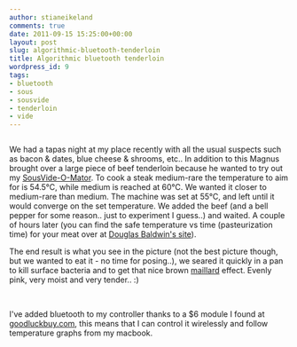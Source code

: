 ```yaml
---
author: stianeikeland
comments: true
date: 2011-09-15 15:25:00+00:00
layout: post
slug: algorithmic-bluetooth-tenderloin
title: Algorithmic bluetooth tenderloin
wordpress_id: 9
tags:
- bluetooth
- sous
- sousvide
- tenderloin
- vide
---
```


<figure>
	<img src="/images/2011-09-15-algorithmic-bluetooth-tenderloin/k7im7189-up.jpg" alt="">
</figure>

We had a tapas night at my place recently with all the usual suspects such as bacon & dates, blue cheese & shrooms, etc.. In addition to this Magnus brought over a large piece of beef tenderloin because he wanted to try out my [SousVide-O-Mator](http://blagg.tadkom.net/sousvide-o-mator). To cook a steak medium-rare the temperature to aim for is 54.5°C, while medium is reached at 60°C. We wanted it closer to medium-rare than medium. The machine was set at 55°C, and left until it would converge on the set temperature. We added the beef (and a bell pepper for some reason.. just to experiment I guess..) and waited. A couple of hours later (you can find the safe temperature vs time (pasteurization time) for your meat over at [Douglas Baldwin's site](http://www.douglasbaldwin.com/sous-vide.html#Beef)).

The end result is what you see in the picture (not the best picture though, but we wanted to eat it - no time for posing..), we seared it quickly in a pan to kill surface bacteria and to get that nice brown [maillard](http://en.wikipedia.org/wiki/Maillard_reaction) effect. Evenly pink, very moist and very tender.. :)

<figure>
	<img src="/images/2011-09-15-algorithmic-bluetooth-tenderloin/pid_frontend_v03-11.png" alt="">
	<img src="/images/2011-09-15-algorithmic-bluetooth-tenderloin/bt.jpg" alt="">
</figure>

I've added bluetooth to my controller thanks to a $6 module I found at [goodluckbuy.com](http://www.goodluckbuy.com/serial-bluetooth-rf-transceiver-module-rs232.html), this means that I can control it wirelessly and follow temperature graphs from my macbook.
